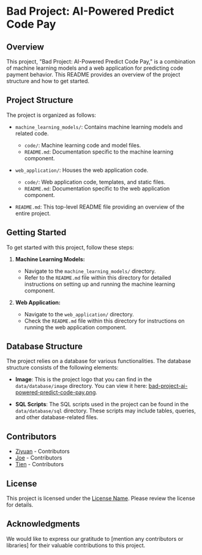 # Bad Project: AI-Powered Predict Code Pay

## Overview
This project, "Bad Project: AI-Powered Predict Code Pay," is a combination of machine learning models and a web application for predicting code payment behavior. This README provides an overview of the project structure and how to get started.

## Project Structure
The project is organized as follows:

- `machine_learning_models/`: Contains machine learning models and related code.
    - `code/`: Machine learning code and model files.
    - `README.md`: Documentation specific to the machine learning component.

- `web_application/`: Houses the web application code.
    - `code/`: Web application code, templates, and static files.
    - `README.md`: Documentation specific to the web application component.

- `README.md`: This top-level README file providing an overview of the entire project.

## Getting Started
To get started with this project, follow these steps:

1. **Machine Learning Models:**
   - Navigate to the `machine_learning_models/` directory.
   - Refer to the `README.md` file within this directory for detailed instructions on setting up and running the machine learning component.

2. **Web Application:**
   - Navigate to the `web_application/` directory.
   - Check the `README.md` file within this directory for instructions on running the web application component.

## Database Structure
The project relies on a database for various functionalities. The database structure consists of the following elements:

- **Image**: This is the project logo that you can find in the `data/database/image` directory. You can view it here: [bad-project-ai-powered-predict-code-pay.png](web-application/data/database/image/bad-project-ai-powered-predict-code-pay.png).

- **SQL Scripts**: The SQL scripts used in the project can be found in the `data/database/sql` directory. These scripts may include tables, queries, and other database-related files.

## Contributors
- [Ziyuan](https://github.com/Zzzyyy2023) - Contributors
- [Joe](https://github.com/uiophjkk) - Contributors
- [Tien](https://github.com/zhangtienyong) - Contributors

## License
This project is licensed under the [License Name](link-to-license). Please review the license for details.

## Acknowledgments
We would like to express our gratitude to [mention any contributors or libraries] for their valuable contributions to this project.

